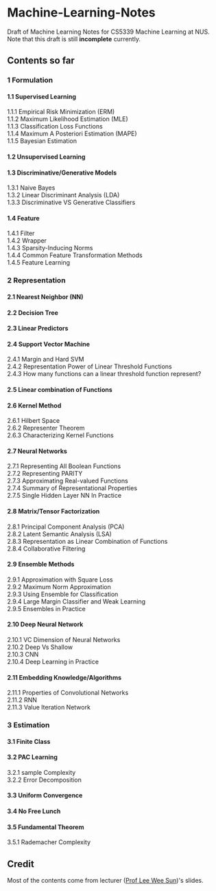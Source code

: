 # Machine-Learning-Notes
Draft of Machine Learning Notes for CS5339 Machine Learning at NUS. Note that this draft is still **incomplete** currently.

## Contents so far
### 1 Formulation
#### 1.1 Supervised Learning
1.1.1 Empirical Risk Minimization (ERM) <br>
1.1.2 Maximum Likelihood Estimation (MLE) <br>
1.1.3 Classification Loss Functions <br>
1.1.4 Maximum A Posteriori Estimation (MAPE) <br>
1.1.5 Bayesian Estimation <br>
#### 1.2 Unsupervised Learning
#### 1.3 Discriminative/Generative Models
1.3.1 Naive Bayes <br>
1.3.2 Linear Discriminant Analysis (LDA) <br>
1.3.3 Discriminative VS Generative Classifiers <br>
#### 1.4 Feature
1.4.1 Filter <br>
1.4.2 Wrapper <br>
1.4.3 Sparsity-Inducing Norms <br>
1.4.4 Common Feature Transformation Methods <br>
1.4.5 Feature Learning <br>
### 2 Representation
#### 2.1 Nearest Neighbor (NN)
#### 2.2 Decision Tree
#### 2.3 Linear Predictors
#### 2.4 Support Vector Machine
2.4.1 Margin and Hard SVM <br>
2.4.2 Representation Power of Linear Threshold Functions <br>
2.4.3 How many functions can a linear threshold function represent? <br>
#### 2.5 Linear combination of Functions
#### 2.6 Kernel Method
2.6.1 Hilbert Space <br>
2.6.2 Representer Theorem <br>
2.6.3 Characterizing Kernel Functions <br>
#### 2.7 Neural Networks
2.7.1 Representing All Boolean Functions <br>
2.7.2 Representing PARITY <br>
2.7.3 Approximating Real-valued Functions <br>
2.7.4 Summary of Representational Properties <br>
2.7.5 Single Hidden Layer NN In Practice <br>
#### 2.8 Matrix/Tensor Factorization
2.8.1 Principal Component Analysis (PCA) <br>
2.8.2 Latent Semantic Analysis (LSA) <br>
2.8.3 Representation as Linear Combination of Functions <br>
2.8.4 Collaborative Filtering <br>
#### 2.9 Ensemble Methods
2.9.1 Approximation with Square Loss <br>
2.9.2 Maximum Norm Approximation <br>
2.9.3 Using Ensemble for Classification <br>
2.9.4 Large Margin Classifier and Weak Learning <br>
2.9.5 Ensembles in Practice <br>
#### 2.10 Deep Neural Network
2.10.1 VC Dimension of Neural Networks <br>
2.10.2 Deep Vs Shallow <br>
2.10.3 CNN <br>
2.10.4 Deep Learning in Practice <br>
#### 2.11 Embedding Knowledge/Algorithms
2.11.1 Properties of Convolutional Networks <br>
2.11.2 RNN <br>
2.11.3 Value Iteration Network <br>
### 3 Estimation
#### 3.1 Finite Class
#### 3.2 PAC Learning
3.2.1 sample Complexity <br>
3.2.2 Error Decomposition <br>
#### 3.3 Uniform Convergence
#### 3.4 No Free Lunch
#### 3.5 Fundamental Theorem
3.5.1 Rademacher Complexity <br>

## Credit
Most of the contents come from lecturer ([Prof Lee Wee Sun](https://www.comp.nus.edu.sg/~leews/))'s slides.
